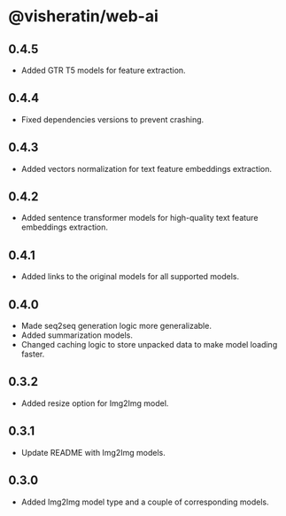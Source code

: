 # @visheratin/web-ai

## 0.4.5

- Added GTR T5 models for feature extraction.

## 0.4.4

- Fixed dependencies versions to prevent crashing.

## 0.4.3

- Added vectors normalization for text feature embeddings extraction.

## 0.4.2

- Added sentence transformer models for high-quality text feature embeddings extraction.

## 0.4.1

- Added links to the original models for all supported models.

## 0.4.0

- Made seq2seq generation logic more generalizable.
- Added summarization models.
- Changed caching logic to store unpacked data to make model loading faster.

## 0.3.2

- Added resize option for Img2Img model.

## 0.3.1

- Update README with Img2Img models.

## 0.3.0

- Added Img2Img model type and a couple of corresponding models.
